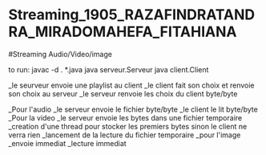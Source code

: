# Streaming_1905_RAZAFINDRATANDRA_MIRADOMAHEFA_FITAHIANA

#Streaming Audio/Video/image

to run:
  javac -d . *.java
  java serveur.Serveur
  java client.Client
  
_le seurveur envoie une playlist au client
_le client fait son choix et renvoie son choix au serveur
_le serveur renvoie les choix du client byte/byte

  _Pour l'audio
      _le serveur envoie le fichier byte/byte 
      _le client le lit byte/byte
  _Pour la video
      _le serveur envoie les bytes dans une fichier temporaire
      _creation d'une thread pour stocker les premiers bytes sinon le client ne verra rien
      _lancement de la lecture du fichier temporaire
  _pour l'image 
      _envoie immediat
      _lecture immediat
